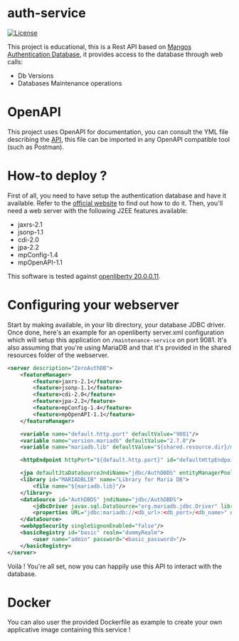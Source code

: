 # auth-service

[![License](https://img.shields.io/badge/License-Apache%202.0-blue.svg)](https://opensource.org/licenses/Apache-2.0)

This project is educational, this is a Rest API based on [Mangos Authentication Database](https://github.com/mangoszero/database), it provides access to the database through web calls:
- Db Versions
- Databases Maintenance operations

# OpenAPI

This project uses OpenAPI for documentation, you can consult the YML file describing the [API](src/main/resources/openapi.yml), this file can be imported in any OpenAPI compatible tool (such as Postman).

# How-to deploy ?

First of all, you need to have setup the authentication database and have it available. Refer to the [official website](https://getmangos.eu/) to find out how to do it. Then, you'll need a web server with the following J2EE features available:
- jaxrs-2.1
- jsonp-1.1
- cdi-2.0
- jpa-2.2
- mpConfig-1.4
- mpOpenAPI-1.1

This software is tested against [openliberty 20.0.0.11](https://openliberty.io/).

# Configuring your webserver

Start by making available, in your lib directory, your database JDBC driver. Once done, here's an example for an openliberty server.xml configuration which will setup this application on `/maintenance-service` on port 9081. It's also assuming that you're using MariaDB and that it's provided in the shared resources folder of the webserver.

```xml
<server description="ZeroAuthDB">
    <featureManager>
        <feature>jaxrs-2.1</feature>
        <feature>jsonp-1.1</feature>
        <feature>cdi-2.0</feature>
        <feature>jpa-2.2</feature>
        <feature>mpConfig-1.4</feature>
        <feature>mpOpenAPI-1.1</feature>
    </featureManager>

    <variable name="default.http.port" defaultValue="9081"/>
    <variable name="version.mariadb" defaultValue="2.7.0"/>
    <variable name="mariadb.lib" defaultValue="${shared.resource.dir}/mariadb-java-client-${version.mariadb}.jar"/>

    <httpEndpoint httpPort="${default.http.port}" id="defaultHttpEndpoint" hosts="*" />

    <jpa defaultJtaDataSourceJndiName="jdbc/AuthDBDS" entityManagerPoolCapacity="5"/>
    <library id="MARIADBLIB" name="Library for Maria DB">
        <file name="${mariadb.lib}"/>
    </library>
    <dataSource id="AuthDBDS" jndiName="jdbc/AuthDBDS">
    	<jdbcDriver javax.sql.DataSource="org.mariadb.jdbc.Driver" libraryRef="MARIADBLIB"/>
    	<properties URL="jdbc:mariadb://<db_url>:<db_port>/<db_name>" databaseName="<db_name>" password="<db_password>" portNumber="<db_port>" serverName="<db_host>" user="<db_user>"/>
    </dataSource>
    <webAppSecurity singleSignonEnabled="false"/>
    <basicRegistry id="basic" realm="dummyRealm">
    	<user name="admin" password="<basic_password>"/>
    </basicRegistry>
</server>
```

Voilà ! You're all set, now you can happily use this API to interact with the database.

# Docker

You can also user the provided Dockerfile as example to create your own applicative image containing this service !